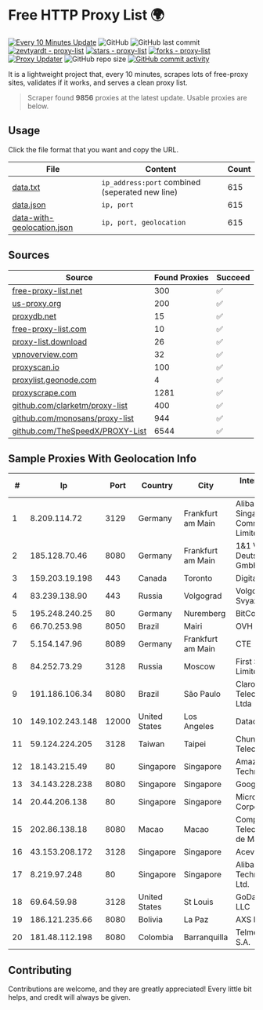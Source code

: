 
# Free HTTP Proxy List 🌍

[![Every 10 Minutes Update](https://github.com/mertguvencli/http-proxy-list/actions/workflows/main.yml/badge.svg?branch=main)](https://github.com/mertguvencli/http-proxy-list/actions/workflows/main.yml)
![GitHub](https://img.shields.io/github/license/mertguvencli/http-proxy-list)
![GitHub last commit](https://img.shields.io/github/last-commit/mertguvencli/http-proxy-list)
[![zevtyardt - proxy-list](https://img.shields.io/static/v1?label=zevtyardt&message=proxy-list&color=blue&logo=github)](https://github.com/zevtyardt/proxy-list "Go to GitHub repo")
[![stars - proxy-list](https://img.shields.io/github/stars/zevtyardt/proxy-list?style=social)](https://github.com/zevtyardt/proxy-list)
[![forks - proxy-list](https://img.shields.io/github/forks/zevtyardt/proxy-list?style=social)](https://github.com/zevtyardt/proxy-list)
[![Proxy Updater](https://github.com/zevtyardt/proxy-list/workflows/Proxy%20Updater/badge.svg)](https://github.com/zevtyardt/proxy-list/actions?query=workflow:"Proxy+Updater")
![GitHub repo size](https://img.shields.io/github/repo-size/zevtyardt/proxy-list)
[![GitHub commit activity](https://img.shields.io/github/commit-activity/m/zevtyardt/proxy-list?logo=commits)](https://github.com/zevtyardt/proxy-list/commits/main)

It is a lightweight project that, every 10 minutes, scrapes lots of free-proxy sites, validates if it works, and serves a clean proxy list.

> Scraper found **9856** proxies at the latest update. Usable proxies are below.

## Usage

Click the file format that you want and copy the URL.

|File|Content|Count|
|----|-------|-----|
|[data.txt](https://raw.githubusercontent.com/mertguvencli/http-proxy-list/main/proxy-list/data.txt)|`ip_address:port` combined (seperated new line)|615|
|[data.json](https://raw.githubusercontent.com/mertguvencli/http-proxy-list/main/proxy-list/data.json)|`ip, port`|615|
|[data-with-geolocation.json](https://raw.githubusercontent.com/mertguvencli/http-proxy-list/main/proxy-list/data-with-geolocation.json)|`ip, port, geolocation`|615|

## Sources

|Source|Found Proxies|Succeed|
|------|-------------|-------|
|[free-proxy-list.net](https://free-proxy-list.net)|300|✅|
|[us-proxy.org](https://www.us-proxy.org)|200|✅|
|[proxydb.net](http://proxydb.net)|15|✅|
|[free-proxy-list.com](https://free-proxy-list.com/?page=&port=&type%5B%5D=http&type%5B%5D=https&up_time=0&search=Search)|10|✅|
|[proxy-list.download](https://www.proxy-list.download/HTTP)|26|✅|
|[vpnoverview.com](https://vpnoverview.com/privacy/anonymous-browsing/free-proxy-servers)|32|✅|
|[proxyscan.io](https://www.proxyscan.io)|100|✅|
|[proxylist.geonode.com](https://proxylist.geonode.com/api/proxy-list?limit=300&page=1&sort_by=lastChecked&sort_type=desc&protocols=http,https)|4|✅|
|[proxyscrape.com](https://api.proxyscrape.com/v2/?request=displayproxies&protocol=http&timeout=10000&country=all&ssl=all&anonymity=all)|1281|✅|
|[github.com/clarketm/proxy-list](https://raw.githubusercontent.com/clarketm/proxy-list/master/proxy-list-raw.txt)|400|✅|
|[github.com/monosans/proxy-list](https://raw.githubusercontent.com/monosans/proxy-list/main/proxies/http.txt)|944|✅|
|[github.com/TheSpeedX/PROXY-List](https://raw.githubusercontent.com/TheSpeedX/PROXY-List/master/http.txt)|6544|✅|


## Sample Proxies With Geolocation Info

|#|Ip|Port|Country|City|Internet Service Provider|
|-|--|----|-------|----|-------------------------|
|1|8.209.114.72|3129|Germany|Frankfurt am Main|Alibaba.com Singapore E-Commerce Private Limited|
|2|185.128.70.46|8080|Germany|Frankfurt am Main|1&1 Versatel Deutschland GmbH|
|3|159.203.19.198|443|Canada|Toronto|DigitalOcean, LLC|
|4|83.239.138.90|443|Russia|Volgograd|Volgograd Electro Svyaz|
|5|195.248.240.25|80|Germany|Nuremberg|BitCommand|
|6|66.70.253.98|8050|Brazil|Mairi|OVH Hosting|
|7|5.154.147.96|8089|Germany|Frankfurt am Main|CTE|
|8|84.252.73.29|3128|Russia|Moscow|First Server Limited|
|9|191.186.106.34|8080|Brazil|São Paulo|Claro NXT Telecomunicacoes Ltda|
|10|149.102.243.148|12000|United States|Los Angeles|Datacamp Limited|
|11|59.124.224.205|3128|Taiwan|Taipei|Chunghwa Telecom Co., Ltd.|
|12|18.143.215.49|80|Singapore|Singapore|Amazon Technologies Inc.|
|13|34.143.228.238|8080|Singapore|Singapore|Google LLC|
|14|20.44.206.138|80|Singapore|Singapore|Microsoft Corporation|
|15|202.86.138.18|8080|Macao|Macao|Companhia de Telecomunicacoes de Macau|
|16|43.153.208.172|3128|Singapore|Singapore|Aceville Pte.ltd|
|17|8.219.97.248|80|Singapore|Singapore|Alibaba (US) Technology Co., Ltd.|
|18|69.64.59.98|3128|United States|St Louis|GoDaddy.com, LLC|
|19|186.121.235.66|8080|Bolivia|La Paz|AXS Bolivia S. A.|
|20|181.48.112.198|8080|Colombia|Barranquilla|Telmex Colombia S.A.|



## Contributing

Contributions are welcome, and they are greatly appreciated! Every
little bit helps, and credit will always be given.

